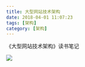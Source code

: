 ```yaml
---
title: 大型网站技术架构
date: 2018-04-01 11:07:23
tags: [架构]
category: [架构]
---
```

《大型网站技术架构》读书笔记
<!--more-->

![](/public/image/jiagou/大型网站技术架构.png)